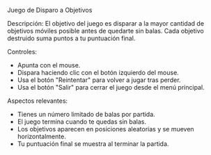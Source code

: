 Juego de Disparo a Objetivos

Descripción:
El objetivo del juego es disparar a la mayor cantidad de objetivos móviles posible antes de quedarte sin balas. Cada objetivo destruido suma puntos a tu puntuación final.

Controles:
- Apunta con el mouse.
- Dispara haciendo clic con el botón izquierdo del mouse.
- Usa el botón "Reintentar" para volver a jugar tras perder.
- Usa el botón "Salir" para cerrar el juego desde el menú principal.

Aspectos relevantes:
- Tienes un número limitado de balas por partida.
- El juego termina cuando te quedas sin balas.
- Los objetivos aparecen en posiciones aleatorias y se mueven horizontalmente.
- Tu puntuación final se muestra al terminar la partida.
